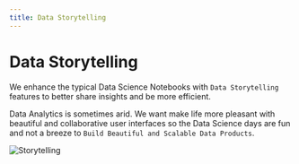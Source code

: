 ```yaml
---
title: Data Storytelling
---
```


# Data Storytelling

We enhance the typical Data Science Notebooks with `Data Storytelling` features to better share insights and be more efficient.

Data Analytics is sometimes arid. We want make life more pleasant with beautiful and collaborative user interfaces so the Data Science days are fun and not a breeze to `Build Beautiful and Scalable Data Products`.

![Storytelling](/_images/why/storytelling.jpg "Storytelling")
